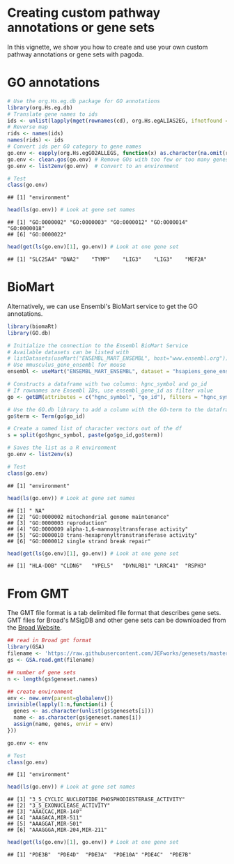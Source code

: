 Creating custom pathway annotations or gene sets
================================================

In this vignette, we show you how to create and use your own custom pathway annotations or gene sets with pagoda.

GO annotations
==============

``` r
# Use the org.Hs.eg.db package for GO annotations
library(org.Hs.eg.db)
# Translate gene names to ids
ids <- unlist(lapply(mget(rownames(cd), org.Hs.egALIAS2EG, ifnotfound = NA), function(x) x[1]))
# Reverse map
rids <- names(ids)
names(rids) <- ids
# Convert ids per GO category to gene names
go.env <- eapply(org.Hs.egGO2ALLEGS, function(x) as.character(na.omit(rids[x])))
go.env <- clean.gos(go.env) # Remove GOs with too few or too many genes
go.env <- list2env(go.env)  # Convert to an environment

# Test
class(go.env)
```

    ## [1] "environment"

``` r
head(ls(go.env)) # Look at gene set names
```

    ## [1] "GO:0000002" "GO:0000003" "GO:0000012" "GO:0000014" "GO:0000018"
    ## [6] "GO:0000022"

``` r
head(get(ls(go.env)[1], go.env)) # Look at one gene set
```

    ## [1] "SLC25A4" "DNA2"    "TYMP"    "LIG3"    "LIG3"    "MEF2A"

BioMart
=======

Alternatively, we can use Ensembl's BioMart service to get the GO annotations.

``` r
library(biomaRt)
library(GO.db)

# Initialize the connection to the Ensembl BioMart Service
# Available datasets can be listed with 
# listDatasets(useMart("ENSEMBL_MART_ENSEMBL", host="www.ensembl.org"))
# Use mmusculus_gene_ensembl for mouse
ensembl <- useMart("ENSEMBL_MART_ENSEMBL", dataset = "hsapiens_gene_ensembl", host="www.ensembl.org")

# Constructs a dataframe with two columns: hgnc_symbol and go_id
# If rownames are Ensembl IDs, use ensembl_gene_id as filter value
go <- getBM(attributes = c("hgnc_symbol", "go_id"), filters = "hgnc_symbol", values = rownames(cd), mart = ensembl)

# Use the GO.db library to add a column with the GO-term to the dataframe
go$term <- Term(go$go_id)

# Create a named list of character vectors out of the df
s = split(go$hgnc_symbol, paste(go$go_id,go$term))

# Saves the list as a R environment
go.env <- list2env(s)

# Test
class(go.env)
```

    ## [1] "environment"

``` r
head(ls(go.env)) # Look at gene set names
```

    ## [1] " NA"                                                 
    ## [2] "GO:0000002 mitochondrial genome maintenance"         
    ## [3] "GO:0000003 reproduction"                             
    ## [4] "GO:0000009 alpha-1,6-mannosyltransferase activity"   
    ## [5] "GO:0000010 trans-hexaprenyltranstransferase activity"
    ## [6] "GO:0000012 single strand break repair"

``` r
head(get(ls(go.env)[1], go.env)) # Look at one gene set
```

    ## [1] "HLA-DOB" "CLDN6"   "YPEL5"   "DYNLRB1" "LRRC41"  "RSPH3"

From GMT
========

The GMT file format is a tab delimited file format that describes gene sets. GMT files for Broad's MSigDB and other gene sets can be downloaded from the [Broad Website](http://www.broadinstitute.org/gsea/downloads.jsp).

``` r
## read in Broad gmt format
library(GSA)
filename <- 'https://raw.githubusercontent.com/JEFworks/genesets/master/msigdb.v5.0.symbols.gmt'
gs <- GSA.read.gmt(filename)

## number of gene sets
n <- length(gs$geneset.names)

## create environment
env <- new.env(parent=globalenv())
invisible(lapply(1:n,function(i) {
  genes <- as.character(unlist(gs$genesets[i]))
  name <- as.character(gs$geneset.names[i])
  assign(name, genes, envir = env)
}))

go.env <- env

# Test
class(go.env)
```

    ## [1] "environment"

``` r
head(ls(go.env)) # Look at gene set names
```

    ## [1] "3_5_CYCLIC_NUCLEOTIDE_PHOSPHODIESTERASE_ACTIVITY"
    ## [2] "3_5_EXONUCLEASE_ACTIVITY"                        
    ## [3] "AAACCAC,MIR-140"                                 
    ## [4] "AAAGACA,MIR-511"                                 
    ## [5] "AAAGGAT,MIR-501"                                 
    ## [6] "AAAGGGA,MIR-204,MIR-211"

``` r
head(get(ls(go.env)[1], go.env)) # Look at one gene set
```

    ## [1] "PDE3B"  "PDE4D"  "PDE3A"  "PDE10A" "PDE4C"  "PDE7B"
